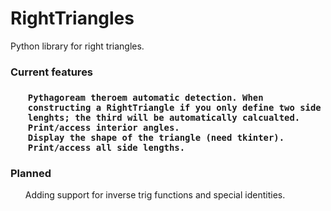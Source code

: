 # RightTriangles
Python library for right triangles.


<h3>Current features<h3/>
  <ul>
  
    Pythagoream theroem automatic detection. When constructing a RightTriangle if you only define two side lenghts; the third will be automatically calcualted.       
    Print/access interior angles.
    Display the shape of the triangle (need tkinter).
    Print/access all side lengths.
  
</ul>

<h3> Planned </h3>

<ul>
  
   Adding support for inverse trig functions and special identities.
  
</ul>
